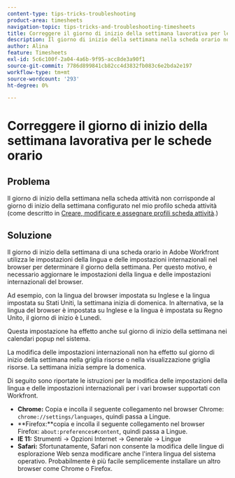 ```yaml
---
content-type: tips-tricks-troubleshooting
product-area: timesheets
navigation-topic: tips-tricks-and-troubleshooting-timesheets
title: Correggere il giorno di inizio della settimana lavorativa per le schede orario
description: Il giorno di inizio della settimana nella scheda orario non corrisponde al giorno di inizio della settimana configurato nel profilo della scheda orario.
author: Alina
feature: Timesheets
exl-id: 5c6c100f-2a04-4a6b-9f95-acc8de3a90f1
source-git-commit: 7786d899841cb82cc4d3832fb083c6e2bda2e197
workflow-type: tm+mt
source-wordcount: '293'
ht-degree: 0%

---
```


# Correggere il giorno di inizio della settimana lavorativa per le schede orario

## Problema

Il giorno di inizio della settimana nella scheda attività non corrisponde al giorno di inizio della settimana configurato nel mio profilo scheda attività (come descritto in [Creare, modificare e assegnare profili scheda attività](../../timesheets/create-and-manage-timesheets/create-timesheet-profiles.md).)

## Soluzione

Il giorno di inizio della settimana di una scheda orario in Adobe Workfront utilizza le impostazioni della lingua e delle impostazioni internazionali nel browser per determinare il giorno della settimana. Per questo motivo, è necessario aggiornare le impostazioni della lingua e delle impostazioni internazionali del browser. 

Ad esempio, con la lingua del browser impostata su Inglese e la lingua impostata su Stati Uniti, la settimana inizia di domenica. In alternativa, se la lingua del browser è impostata su Inglese e la lingua è impostata su Regno Unito, il giorno di inizio è Lunedì.

Questa impostazione ha effetto anche sul giorno di inizio della settimana nei calendari popup nel sistema.

La modifica delle impostazioni internazionali non ha effetto sul giorno di inizio della settimana nella griglia risorse o nella visualizzazione griglia risorse. La settimana inizia sempre la domenica.

Di seguito sono riportate le istruzioni per la modifica delle impostazioni della lingua e delle impostazioni internazionali per i vari browser supportati con Workfront.

* **Chrome:** Copia e incolla il seguente collegamento nel browser Chrome: `chrome://settings/languages`, quindi passa a Lingue.
* **Firefox:**copia e incolla il seguente collegamento nel browser Firefox: `about:preferences#content`, quindi passa a Lingue.
* **IE 11:** Strumenti -> Opzioni Internet -> Generale -> Lingue
* **Safari:** Sfortunatamente, Safari non consente la modifica delle lingue di esplorazione Web senza modificare anche l&#39;intera lingua del sistema operativo. Probabilmente è più facile semplicemente installare un altro browser come Chrome o Firefox.

 
